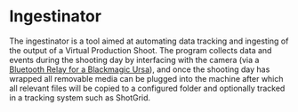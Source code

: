 # Ingestinator

The ingestinator is a tool aimed at automating data tracking and ingesting of the output of a Virtual Production Shoot.
The program collects data and events during the shooting day by interfacing with the camera (via a [Bluetooth Relay for a Blackmagic Ursa](https://github.com/TeraNaidja/ESP32_BlackmagicBluetoothRelay)), and once the shooting day has wrapped all removable media can be plugged into the machine after which all relevant files will be copied to a configured folder and optionally tracked in a tracking system such as ShotGrid.

